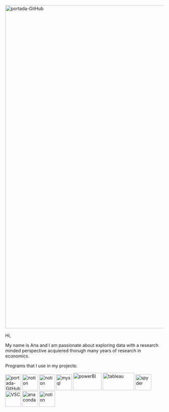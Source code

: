 <img width="1536" height="1024" alt="portada-GitHub" src="https://github.com/user-attachments/assets/3284f784-a8d1-4f4a-b2b6-12f17c726a1e" />

Hi,

My name is Ana and I am passionate about exploring data with a research minded perspective acquiered thorugh many years of research in economics.

Programs that I use in my projects:

<img width="50" height="50" alt="portada-GitHub" src="https://github.com/user-attachments/assets/6d5559f4-4380-4a49-b265-e11e00bc6ecd" />
<img width="50" height="50" alt="notion" src="https://github.com/user-attachments/assets/019e24c4-580d-4e32-baf2-cc399c42bb9e" />
<img width="50" height="50" alt="notion" src="https://github.com/user-attachments/assets/9361e841-59a0-4391-850f-e08fcd3670a0" />
<img width="50" height="50" alt="mysql" src="https://github.com/user-attachments/assets/9199750d-774f-46ca-b650-6db58570d9e4" />
<img width="90" height="55" alt="powerBI" src="https://github.com/user-attachments/assets/eb7a6169-c5c3-4e37-b080-7dcc77a024cf" />
<img width="100" height="55" alt="tableau" src="https://github.com/user-attachments/assets/e6b21afc-ce41-4f29-873f-68e483011ad5" />
<img width="50" height="50" alt="spyder" src="https://github.com/user-attachments/assets/cdfcb223-d5ad-41b4-9183-2ab1afa81e66" />
<img width="50" height="50" alt="VSC" src="https://github.com/user-attachments/assets/9004590f-5197-430c-b696-576c9e155bdd" />
<img width="50" height="50" alt="anaconda" src="https://github.com/user-attachments/assets/864f4526-768f-4342-a94c-3195dc634dd9" />
<img width="50" height="50" alt="notion" src="https://github.com/user-attachments/assets/c17b9921-e2cd-4fd1-9640-880e667d15d2" />
